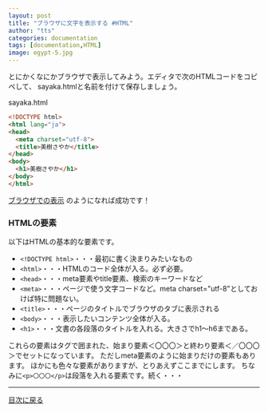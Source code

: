 ```yaml
---
layout: post
title: "ブラウザに文字を表示する #HTML"
author: "tts"
categories: documentation
tags: [documentation,HTML]
image: egypt-5.jpg
---
```


とにかくなにかブラウザで表示してみよう。エディタで次のHTMLコードをコピペして、
sayaka.htmlと名前を付けて保存しましょう。

sayaka.html
```html
<!DOCTYPE html>
<html lang="ja">
<head>
  <meta charset="utf-8">
  <title>美樹さやか</title>
</head>
<body>
  <h1>美樹さやか</h1>
</body>
</html>
```

[ブラウザでの表示](/sample/sayaka.html) のようになれば成功です！

### HTMLの要素
以下はHTMLの基本的な要素です。

- `<!DOCTYPE html>`・・・最初に書く決まりみたいなもの
- `<html>`・・・HTMLのコード全体が入る。必ず必要。
- `<head>`・・・meta要素やtitle要素、検索のキーワードなど
- `<meta>`・・・ページで使う文字コードなど。meta charset="utf-8"としておけば特に問題ない。
- `<title>`・・・ページのタイトルでブラウザのタブに表示される
- `<body>`・・・表示したいコンテンツ全体が入る。
- `<h1>`・・・文書の各段落のタイトルを入れる。大きさでh1～h6まである。

これらの要素はタグで囲まれた、始まり要素＜〇〇〇＞と終わり要素＜／〇〇〇＞でセットになっています。
ただしmeta要素のように始まりだけの要素もあります。
ほかにも色々な要素がありますが、とりあえずここまでにします。
ちなみに`<p>〇〇〇</p>`は段落を入れる要素です。続く・・・

---
[目次に戻る](/)

